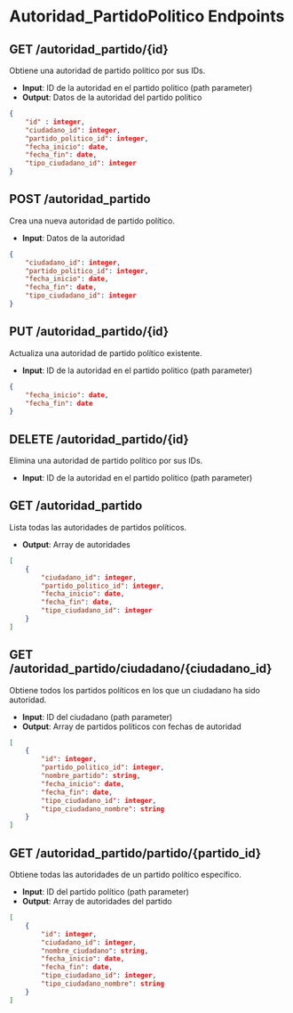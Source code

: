 # Autoridad_PartidoPolitico Endpoints

## GET /autoridad_partido/{id}
Obtiene una autoridad de partido político por sus IDs.
- **Input**: ID de la autoridad en el partido politico (path parameter)
- **Output**: Datos de la autoridad del partido político
```json
{
    "id" : integer,
    "ciudadano_id": integer,
    "partido_politico_id": integer,
    "fecha_inicio": date,
    "fecha_fin": date,
    "tipo_ciudadano_id": integer
}
```

## POST /autoridad_partido
Crea una nueva autoridad de partido político.
- **Input**: Datos de la autoridad
```json
{
    "ciudadano_id": integer,
    "partido_politico_id": integer,
    "fecha_inicio": date,
    "fecha_fin": date,
    "tipo_ciudadano_id": integer
}
```

## PUT /autoridad_partido/{id}
Actualiza una autoridad de partido político existente.
- **Input**: ID de la autoridad en el partido politico (path parameter)
```json
{
    "fecha_inicio": date,
    "fecha_fin": date
}
```

## DELETE /autoridad_partido/{id}
Elimina una autoridad de partido político por sus IDs.
- **Input**: ID de la autoridad en el partido politico (path parameter)

## GET /autoridad_partido
Lista todas las autoridades de partidos políticos.
- **Output**: Array de autoridades
```json
[
    {
        "ciudadano_id": integer,
        "partido_politico_id": integer,
        "fecha_inicio": date,
        "fecha_fin": date,
        "tipo_ciudadano_id": integer
    }
]
```

## GET /autoridad_partido/ciudadano/{ciudadano_id}
Obtiene todos los partidos políticos en los que un ciudadano ha sido autoridad.
- **Input**: ID del ciudadano (path parameter)
- **Output**: Array de partidos políticos con fechas de autoridad
```json
[
    {
        "id": integer,
        "partido_politico_id": integer,
        "nombre_partido": string,
        "fecha_inicio": date,
        "fecha_fin": date,
        "tipo_ciudadano_id": integer,
        "tipo_ciudadano_nombre": string
    }
]
```

## GET /autoridad_partido/partido/{partido_id}
Obtiene todas las autoridades de un partido político específico.
- **Input**: ID del partido político (path parameter)
- **Output**: Array de autoridades del partido
```json
[
    {
        "id": integer,
        "ciudadano_id": integer,
        "nombre_ciudadano": string,
        "fecha_inicio": date,
        "fecha_fin": date,
        "tipo_ciudadano_id": integer,
        "tipo_ciudadano_nombre": string
    }
]
```